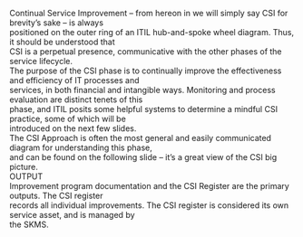 Continual Service Improvement – from hereon in we will simply say CSI for brevity’s sake – is always  
positioned on the outer ring of an ITIL hub-and-spoke wheel diagram. Thus, it should be understood that  
CSI is a perpetual presence, communicative with the other phases of the service lifecycle.  
The purpose of the CSI phase is to continually improve the effectiveness and efficiency of IT processes and  
services, in both financial and intangible ways. Monitoring and process evaluation are distinct tenets of this  
phase, and ITIL posits some helpful systems to determine a mindful CSI practice, some of which will be  
introduced on the next few slides.  
The CSI Approach is often the most general and easily communicated diagram for understanding this phase,  
and can be found on the following slide – it’s a great view of the CSI big picture.  
OUTPUT  
Improvement program documentation and the CSI Register are the primary outputs. The CSI register  
records all individual improvements. The CSI register is considered its own service asset, and is managed by  
the SKMS.